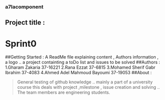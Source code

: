 ### a7lacomponent
## Project title : 
# Sprint0
##Getting Started : 
A ReadMe file explaining content , Authors information , a logo .. a project containting a toDo list and issues to be solved
##Authors : 
1.Gharam Zakaria 37-16221
2.Rana Ezzat 37-6815
3.Mohamed Sherif Gabr Ibrahim 37-4083
4.Ahmed Adel Mahmoud Bayoumi 37-19053
##About :
> General testing of github knowledge .. mainly a part of a university course this deals with project ,milestone , issue creation and solving .. 
The team members are engineering students.